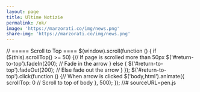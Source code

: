 ```yaml
---
layout: page
title: Ultime Notizie
permalink: /ok/
image: 'https://marzorati.co/img/news.png'
share-img: 'https://marzorati.co/img/news.png'
---
```

<!-- Style per bottone top -->
<style>
#return-to-top {
    position: fixed;
    bottom: 20px;
    right: 20px;
    background: rgb(0, 0, 0);
    background: rgba(0, 0, 0, 0.7);
    width: 50px;
    height: 50px;
    display: block;
    text-decoration: none;
    -webkit-border-radius: 35px;
    -moz-border-radius: 35px;
    border-radius: 35px;
    display: none;
    -webkit-transition: all 0.3s linear;
    -moz-transition: all 0.3s ease;
    -ms-transition: all 0.3s ease;
    -o-transition: all 0.3s ease;
    transition: all 0.3s ease;
}
#return-to-top i {
    color: #fff;
    margin: 0;
    position: relative;
    left: 16px;
    top: 13px;
    font-size: 19px;
    -webkit-transition: all 0.3s ease;
    -moz-transition: all 0.3s ease;
    -ms-transition: all 0.3s ease;
    -o-transition: all 0.3s ease;
    transition: all 0.3s ease;
}
#return-to-top:hover {
    background: rgba(0, 0, 0, 0.9);
}
#return-to-top:hover i {
    color: #fff;
    top: 5px;
}
</style>
<!-- Style per bottone top -->
<!-- Style per RSS -->
<style>
    .itemTitle a{font-weight:bold; font-size:18px; color:#008AFF; text-decoration:none }
    .itemTitle a:hover{ text-decoration:underline }
    .itemDate{font-size:11px;color:#AAAAAA;}
</style>
<!-- Style per RSS -->







<script type="text/javascript" src="http://momentjs.com/downloads/moment-with-langs.min.js"></script>
<script>
    /*FeedEk jQuery RSS/ATOM Feed Plugin v2.0
* //jquery-plugins.net/FeedEk/FeedEk.html  
* https://github.com/enginkizil/FeedEk
* Author : Engin KIZIL //www.enginkizil.com */

(function($){$.fn.FeedEk=function(opt){var def=$.extend({FeedUrl:"//rss.cnn.com/rss/edition.rss",MaxCount:5,ShowDesc:true,ShowPubDate:true,CharacterLimit:0,TitleLinkTarget:"_blank",DateFormat:"",DateFormatLang:"en"},opt);var id=$(this).attr("id"),i,s="",dt;$("#"+id).empty().append('<img src="loader.gif" />');$.ajax({url:"//ajax.googleapis.com/ajax/services/feed/load?v=1.0&num="+def.MaxCount+"&output=json&q="+encodeURIComponent(def.FeedUrl)+"&hl=en&callback=?",dataType:"json",success:function(data){$("#"+id).empty();$.each(data.responseData.feed.entries,function(e,item){s+='<li><div class="itemTitle"><a href="'+item.link+'" target="'+def.TitleLinkTarget+'" >'+item.title+"</a></div>";if(def.ShowPubDate){dt=new Date(item.publishedDate);if($.trim(def.DateFormat).length>0){try{moment.lang(def.DateFormatLang);s+='<div class="itemDate">'+moment(dt).format(def.DateFormat)+"</div>"}catch(e){s+='<div class="itemDate">'+dt.toLocaleDateString()+"</div>"}}else{s+='<div class="itemDate">'+dt.toLocaleDateString()+"</div>"}}if(def.ShowDesc){if(def.DescCharacterLimit>0&&item.content.length>def.DescCharacterLimit){s+='<div class="itemContent">'+item.content.substr(0,def.DescCharacterLimit)+"...</div>"}else{s+='<div class="itemContent">'+item.content+"</div>"}}});$("#"+id).append('<ul class="feedEkList">'+s+"</ul>")}})}})(jQuery);


// Moment js
!function(t,e){"object"==typeof exports&&"undefined"!=typeof module?module.exports=e():"function"==typeof define&&define.amd?define(e):t.moment=e()}(this,function(){"use strict";function t(){return Pi.apply(null,arguments)}function e(t){Pi=t}function n(t){return"[object Array]"===Object.prototype.toString.call(t)}function i(t){return t instanceof Date||"[object Date]"===Object.prototype.toString.call(t)}function r(t,e){var n,i=[];for(n=0;n<t.length;++n)i.push(e(t[n],n));return i}function s(t,e){return Object.prototype.hasOwnProperty.call(t,e)}function o(t,e){for(var n in e)s(e,n)&&(t[n]=e[n]);return s(e,"toString")&&(t.toString=e.toString),s(e,"valueOf")&&(t.valueOf=e.valueOf),t}function a(t,e,n,i){return Oe(t,e,n,i,!0).utc()}function u(){return{empty:!1,unusedTokens:[],unusedInput:[],overflow:-2,charsLeftOver:0,nullInput:!1,invalidMonth:null,invalidFormat:!1,userInvalidated:!1,iso:!1}}function d(t){return null==t._pf&&(t._pf=u()),t._pf}function l(t){if(null==t._isValid){var e=d(t);t._isValid=!(isNaN(t._d.getTime())||!(e.overflow<0)||e.empty||e.invalidMonth||e.invalidWeekday||e.nullInput||e.invalidFormat||e.userInvalidated),t._strict&&(t._isValid=t._isValid&&0===e.charsLeftOver&&0===e.unusedTokens.length&&void 0===e.bigHour)}return t._isValid}function c(t){var e=a(0/0);return null!=t?o(d(e),t):d(e).userInvalidated=!0,e}function f(t,e){var n,i,r;if("undefined"!=typeof e._isAMomentObject&&(t._isAMomentObject=e._isAMomentObject),"undefined"!=typeof e._i&&(t._i=e._i),"undefined"!=typeof e._f&&(t._f=e._f),"undefined"!=typeof e._l&&(t._l=e._l),"undefined"!=typeof e._strict&&(t._strict=e._strict),"undefined"!=typeof e._tzm&&(t._tzm=e._tzm),"undefined"!=typeof e._isUTC&&(t._isUTC=e._isUTC),"undefined"!=typeof e._offset&&(t._offset=e._offset),"undefined"!=typeof e._pf&&(t._pf=d(e)),"undefined"!=typeof e._locale&&(t._locale=e._locale),Hi.length>0)for(n in Hi)i=Hi[n],r=e[i],"undefined"!=typeof r&&(t[i]=r);return t}function h(e){f(this,e),this._d=new Date(null!=e._d?e._d.getTime():0/0),Li===!1&&(Li=!0,t.updateOffset(this),Li=!1)}function m(t){return t instanceof h||null!=t&&null!=t._isAMomentObject}function _(t){return 0>t?Math.ceil(t):Math.floor(t)}function y(t){var e=+t,n=0;return 0!==e&&isFinite(e)&&(n=_(e)),n}function p(t,e,n){var i,r=Math.min(t.length,e.length),s=Math.abs(t.length-e.length),o=0;for(i=0;r>i;i++)(n&&t[i]!==e[i]||!n&&y(t[i])!==y(e[i]))&&o++;return o+s}function g(){}function D(t){return t?t.toLowerCase().replace("_","-"):t}function v(t){for(var e,n,i,r,s=0;s<t.length;){for(r=D(t[s]).split("-"),e=r.length,n=D(t[s+1]),n=n?n.split("-"):null;e>0;){if(i=M(r.slice(0,e).join("-")))return i;if(n&&n.length>=e&&p(r,n,!0)>=e-1)break;e--}s++}return null}function M(t){var e=null;if(!Ii[t]&&"undefined"!=typeof module&&module&&module.exports)try{e=xi._abbr,require("./locale/"+t),Y(e)}catch(n){}return Ii[t]}function Y(t,e){var n;return t&&(n="undefined"==typeof e?S(t):w(t,e),n&&(xi=n)),xi._abbr}function w(t,e){return null!==e?(e.abbr=t,Ii[t]=Ii[t]||new g,Ii[t].set(e),Y(t),Ii[t]):(delete Ii[t],null)}function S(t){var e;if(t&&t._locale&&t._locale._abbr&&(t=t._locale._abbr),!t)return xi;if(!n(t)){if(e=M(t))return e;t=[t]}return v(t)}function k(t,e){var n=t.toLowerCase();Ai[n]=Ai[n+"s"]=Ai[e]=t}function T(t){return"string"==typeof t?Ai[t]||Ai[t.toLowerCase()]:void 0}function b(t){var e,n,i={};for(n in t)s(t,n)&&(e=T(n),e&&(i[e]=t[n]));return i}function O(e,n){return function(i){return null!=i?(W(this,e,i),t.updateOffset(this,n),this):U(this,e)}}function U(t,e){return t._d["get"+(t._isUTC?"UTC":"")+e]()}function W(t,e,n){return t._d["set"+(t._isUTC?"UTC":"")+e](n)}function C(t,e){var n;if("object"==typeof t)for(n in t)this.set(n,t[n]);else if(t=T(t),"function"==typeof this[t])return this[t](e);return this}function G(t,e,n){var i=""+Math.abs(t),r=e-i.length,s=t>=0;return(s?n?"+":"":"-")+Math.pow(10,Math.max(0,r)).toString().substr(1)+i}function F(t,e,n,i){var r=i;"string"==typeof i&&(r=function(){return this[i]()}),t&&(Ei[t]=r),e&&(Ei[e[0]]=function(){return G(r.apply(this,arguments),e[1],e[2])}),n&&(Ei[n]=function(){return this.localeData().ordinal(r.apply(this,arguments),t)})}function P(t){return t.match(/\[[\s\S]/)?t.replace(/^\[|\]$/g,""):t.replace(/\\/g,"")}function x(t){var e,n,i=t.match(zi);for(e=0,n=i.length;n>e;e++)i[e]=Ei[i[e]]?Ei[i[e]]:P(i[e]);return function(r){var s="";for(e=0;n>e;e++)s+=i[e]instanceof Function?i[e].call(r,t):i[e];return s}}function H(t,e){return t.isValid()?(e=L(e,t.localeData()),ji[e]=ji[e]||x(e),ji[e](t)):t.localeData().invalidDate()}function L(t,e){function n(t){return e.longDateFormat(t)||t}var i=5;for(Zi.lastIndex=0;i>=0&&Zi.test(t);)t=t.replace(Zi,n),Zi.lastIndex=0,i-=1;return t}function I(t){return"function"==typeof t&&"[object Function]"===Object.prototype.toString.call(t)}function A(t,e,n){rr[t]=I(e)?e:function(t){return t&&n?n:e}}function z(t,e){return s(rr,t)?rr[t](e._strict,e._locale):new RegExp(Z(t))}function Z(t){return t.replace("\\","").replace(/\\(\[)|\\(\])|\[([^\]\[]*)\]|\\(.)/g,function(t,e,n,i,r){return e||n||i||r}).replace(/[-\/\\^$*+?.()|[\]{}]/g,"\\$&")}function j(t,e){var n,i=e;for("string"==typeof t&&(t=[t]),"number"==typeof e&&(i=function(t,n){n[e]=y(t)}),n=0;n<t.length;n++)sr[t[n]]=i}function E(t,e){j(t,function(t,n,i,r){i._w=i._w||{},e(t,i._w,i,r)})}function N(t,e,n){null!=e&&s(sr,t)&&sr[t](e,n._a,n,t)}function V(t,e){return new Date(Date.UTC(t,e+1,0)).getUTCDate()}function q(t){return this._months[t.month()]}function J(t){return this._monthsShort[t.month()]}function $(t,e,n){var i,r,s;for(this._monthsParse||(this._monthsParse=[],this._longMonthsParse=[],this._shortMonthsParse=[]),i=0;12>i;i++){if(r=a([2e3,i]),n&&!this._longMonthsParse[i]&&(this._longMonthsParse[i]=new RegExp("^"+this.months(r,"").replace(".","")+"$","i"),this._shortMonthsParse[i]=new RegExp("^"+this.monthsShort(r,"").replace(".","")+"$","i")),n||this._monthsParse[i]||(s="^"+this.months(r,"")+"|^"+this.monthsShort(r,""),this._monthsParse[i]=new RegExp(s.replace(".",""),"i")),n&&"MMMM"===e&&this._longMonthsParse[i].test(t))return i;if(n&&"MMM"===e&&this._shortMonthsParse[i].test(t))return i;if(!n&&this._monthsParse[i].test(t))return i}}function R(t,e){var n;return"string"==typeof e&&(e=t.localeData().monthsParse(e),"number"!=typeof e)?t:(n=Math.min(t.date(),V(t.year(),e)),t._d["set"+(t._isUTC?"UTC":"")+"Month"](e,n),t)}function B(e){return null!=e?(R(this,e),t.updateOffset(this,!0),this):U(this,"Month")}function Q(){return V(this.year(),this.month())}function X(t){var e,n=t._a;return n&&-2===d(t).overflow&&(e=n[ar]<0||n[ar]>11?ar:n[ur]<1||n[ur]>V(n[or],n[ar])?ur:n[dr]<0||n[dr]>24||24===n[dr]&&(0!==n[lr]||0!==n[cr]||0!==n[fr])?dr:n[lr]<0||n[lr]>59?lr:n[cr]<0||n[cr]>59?cr:n[fr]<0||n[fr]>999?fr:-1,d(t)._overflowDayOfYear&&(or>e||e>ur)&&(e=ur),d(t).overflow=e),t}function K(e){t.suppressDeprecationWarnings===!1&&"undefined"!=typeof console&&console.warn&&console.warn("Deprecation warning: "+e)}function te(t,e){var n=!0;return o(function(){return n&&(K(t+"\n"+(new Error).stack),n=!1),e.apply(this,arguments)},e)}function ee(t,e){_r[t]||(K(e),_r[t]=!0)}function ne(t){var e,n,i=t._i,r=yr.exec(i);if(r){for(d(t).iso=!0,e=0,n=pr.length;n>e;e++)if(pr[e][1].exec(i)){t._f=pr[e][0];break}for(e=0,n=gr.length;n>e;e++)if(gr[e][1].exec(i)){t._f+=(r[6]||" ")+gr[e][0];break}i.match(er)&&(t._f+="Z"),Me(t)}else t._isValid=!1}function ie(e){var n=Dr.exec(e._i);return null!==n?void(e._d=new Date(+n[1])):(ne(e),void(e._isValid===!1&&(delete e._isValid,t.createFromInputFallback(e))))}function re(t,e,n,i,r,s,o){var a=new Date(t,e,n,i,r,s,o);return 1970>t&&a.setFullYear(t),a}function se(t){var e=new Date(Date.UTC.apply(null,arguments));return 1970>t&&e.setUTCFullYear(t),e}function oe(t){return ae(t)?366:365}function ae(t){return t%4===0&&t%100!==0||t%400===0}function ue(){return ae(this.year())}function de(t,e,n){var i,r=n-e,s=n-t.day();return s>r&&(s-=7),r-7>s&&(s+=7),i=Ue(t).add(s,"d"),{week:Math.ceil(i.dayOfYear()/7),year:i.year()}}function le(t){return de(t,this._week.dow,this._week.doy).week}function ce(){return this._week.dow}function fe(){return this._week.doy}function he(t){var e=this.localeData().week(this);return null==t?e:this.add(7*(t-e),"d")}function me(t){var e=de(this,1,4).week;return null==t?e:this.add(7*(t-e),"d")}function _e(t,e,n,i,r){var s,o=6+r-i,a=se(t,0,1+o),u=a.getUTCDay();return r>u&&(u+=7),n=null!=n?1*n:r,s=1+o+7*(e-1)-u+n,{year:s>0?t:t-1,dayOfYear:s>0?s:oe(t-1)+s}}function ye(t){var e=Math.round((this.clone().startOf("day")-this.clone().startOf("year"))/864e5)+1;return null==t?e:this.add(t-e,"d")}function pe(t,e,n){return null!=t?t:null!=e?e:n}function ge(t){var e=new Date;return t._useUTC?[e.getUTCFullYear(),e.getUTCMonth(),e.getUTCDate()]:[e.getFullYear(),e.getMonth(),e.getDate()]}function De(t){var e,n,i,r,s=[];if(!t._d){for(i=ge(t),t._w&&null==t._a[ur]&&null==t._a[ar]&&ve(t),t._dayOfYear&&(r=pe(t._a[or],i[or]),t._dayOfYear>oe(r)&&(d(t)._overflowDayOfYear=!0),n=se(r,0,t._dayOfYear),t._a[ar]=n.getUTCMonth(),t._a[ur]=n.getUTCDate()),e=0;3>e&&null==t._a[e];++e)t._a[e]=s[e]=i[e];for(;7>e;e++)t._a[e]=s[e]=null==t._a[e]?2===e?1:0:t._a[e];24===t._a[dr]&&0===t._a[lr]&&0===t._a[cr]&&0===t._a[fr]&&(t._nextDay=!0,t._a[dr]=0),t._d=(t._useUTC?se:re).apply(null,s),null!=t._tzm&&t._d.setUTCMinutes(t._d.getUTCMinutes()-t._tzm),t._nextDay&&(t._a[dr]=24)}}function ve(t){var e,n,i,r,s,o,a;e=t._w,null!=e.GG||null!=e.W||null!=e.E?(s=1,o=4,n=pe(e.GG,t._a[or],de(Ue(),1,4).year),i=pe(e.W,1),r=pe(e.E,1)):(s=t._locale._week.dow,o=t._locale._week.doy,n=pe(e.gg,t._a[or],de(Ue(),s,o).year),i=pe(e.w,1),null!=e.d?(r=e.d,s>r&&++i):r=null!=e.e?e.e+s:s),a=_e(n,i,r,o,s),t._a[or]=a.year,t._dayOfYear=a.dayOfYear}function Me(e){if(e._f===t.ISO_8601)return void ne(e);e._a=[],d(e).empty=!0;var n,i,r,s,o,a=""+e._i,u=a.length,l=0;for(r=L(e._f,e._locale).match(zi)||[],n=0;n<r.length;n++)s=r[n],i=(a.match(z(s,e))||[])[0],i&&(o=a.substr(0,a.indexOf(i)),o.length>0&&d(e).unusedInput.push(o),a=a.slice(a.indexOf(i)+i.length),l+=i.length),Ei[s]?(i?d(e).empty=!1:d(e).unusedTokens.push(s),N(s,i,e)):e._strict&&!i&&d(e).unusedTokens.push(s);d(e).charsLeftOver=u-l,a.length>0&&d(e).unusedInput.push(a),d(e).bigHour===!0&&e._a[dr]<=12&&e._a[dr]>0&&(d(e).bigHour=void 0),e._a[dr]=Ye(e._locale,e._a[dr],e._meridiem),De(e),X(e)}function Ye(t,e,n){var i;return null==n?e:null!=t.meridiemHour?t.meridiemHour(e,n):null!=t.isPM?(i=t.isPM(n),i&&12>e&&(e+=12),i||12!==e||(e=0),e):e}function we(t){var e,n,i,r,s;if(0===t._f.length)return d(t).invalidFormat=!0,void(t._d=new Date(0/0));for(r=0;r<t._f.length;r++)s=0,e=f({},t),null!=t._useUTC&&(e._useUTC=t._useUTC),e._f=t._f[r],Me(e),l(e)&&(s+=d(e).charsLeftOver,s+=10*d(e).unusedTokens.length,d(e).score=s,(null==i||i>s)&&(i=s,n=e));o(t,n||e)}function Se(t){if(!t._d){var e=b(t._i);t._a=[e.year,e.month,e.day||e.date,e.hour,e.minute,e.second,e.millisecond],De(t)}}function ke(t){var e=new h(X(Te(t)));return e._nextDay&&(e.add(1,"d"),e._nextDay=void 0),e}function Te(t){var e=t._i,r=t._f;return t._locale=t._locale||S(t._l),null===e||void 0===r&&""===e?c({nullInput:!0}):("string"==typeof e&&(t._i=e=t._locale.preparse(e)),m(e)?new h(X(e)):(n(r)?we(t):r?Me(t):i(e)?t._d=e:be(t),t))}function be(e){var s=e._i;void 0===s?e._d=new Date:i(s)?e._d=new Date(+s):"string"==typeof s?ie(e):n(s)?(e._a=r(s.slice(0),function(t){return parseInt(t,10)}),De(e)):"object"==typeof s?Se(e):"number"==typeof s?e._d=new Date(s):t.createFromInputFallback(e)}function Oe(t,e,n,i,r){var s={};return"boolean"==typeof n&&(i=n,n=void 0),s._isAMomentObject=!0,s._useUTC=s._isUTC=r,s._l=n,s._i=t,s._f=e,s._strict=i,ke(s)}function Ue(t,e,n,i){return Oe(t,e,n,i,!1)}function We(t,e){var i,r;if(1===e.length&&n(e[0])&&(e=e[0]),!e.length)return Ue();for(i=e[0],r=1;r<e.length;++r)(!e[r].isValid()||e[r][t](i))&&(i=e[r]);return i}function Ce(){var t=[].slice.call(arguments,0);return We("isBefore",t)}function Ge(){var t=[].slice.call(arguments,0);return We("isAfter",t)}function Fe(t){var e=b(t),n=e.year||0,i=e.quarter||0,r=e.month||0,s=e.week||0,o=e.day||0,a=e.hour||0,u=e.minute||0,d=e.second||0,l=e.millisecond||0;this._milliseconds=+l+1e3*d+6e4*u+36e5*a,this._days=+o+7*s,this._months=+r+3*i+12*n,this._data={},this._locale=S(),this._bubble()}function Pe(t){return t instanceof Fe}function xe(t,e){F(t,0,0,function(){var t=this.utcOffset(),n="+";return 0>t&&(t=-t,n="-"),n+G(~~(t/60),2)+e+G(~~t%60,2)})}function He(t){var e=(t||"").match(er)||[],n=e[e.length-1]||[],i=(n+"").match(Sr)||["-",0,0],r=+(60*i[1])+y(i[2]);return"+"===i[0]?r:-r}function Le(e,n){var r,s;return n._isUTC?(r=n.clone(),s=(m(e)||i(e)?+e:+Ue(e))-+r,r._d.setTime(+r._d+s),t.updateOffset(r,!1),r):Ue(e).local()}function Ie(t){return 15*-Math.round(t._d.getTimezoneOffset()/15)}function Ae(e,n){var i,r=this._offset||0;return null!=e?("string"==typeof e&&(e=He(e)),Math.abs(e)<16&&(e=60*e),!this._isUTC&&n&&(i=Ie(this)),this._offset=e,this._isUTC=!0,null!=i&&this.add(i,"m"),r!==e&&(!n||this._changeInProgress?en(this,Be(e-r,"m"),1,!1):this._changeInProgress||(this._changeInProgress=!0,t.updateOffset(this,!0),this._changeInProgress=null)),this):this._isUTC?r:Ie(this)}function ze(t,e){return null!=t?("string"!=typeof t&&(t=-t),this.utcOffset(t,e),this):-this.utcOffset()}function Ze(t){return this.utcOffset(0,t)}function je(t){return this._isUTC&&(this.utcOffset(0,t),this._isUTC=!1,t&&this.subtract(Ie(this),"m")),this}function Ee(){return this._tzm?this.utcOffset(this._tzm):"string"==typeof this._i&&this.utcOffset(He(this._i)),this}function Ne(t){return t=t?Ue(t).utcOffset():0,(this.utcOffset()-t)%60===0}function Ve(){return this.utcOffset()>this.clone().month(0).utcOffset()||this.utcOffset()>this.clone().month(5).utcOffset()}function qe(){if("undefined"!=typeof this._isDSTShifted)return this._isDSTShifted;var t={};if(f(t,this),t=Te(t),t._a){var e=t._isUTC?a(t._a):Ue(t._a);this._isDSTShifted=this.isValid()&&p(t._a,e.toArray())>0}else this._isDSTShifted=!1;return this._isDSTShifted}function Je(){return!this._isUTC}function $e(){return this._isUTC}function Re(){return this._isUTC&&0===this._offset}function Be(t,e){var n,i,r,o=t,a=null;return Pe(t)?o={ms:t._milliseconds,d:t._days,M:t._months}:"number"==typeof t?(o={},e?o[e]=t:o.milliseconds=t):(a=kr.exec(t))?(n="-"===a[1]?-1:1,o={y:0,d:y(a[ur])*n,h:y(a[dr])*n,m:y(a[lr])*n,s:y(a[cr])*n,ms:y(a[fr])*n}):(a=Tr.exec(t))?(n="-"===a[1]?-1:1,o={y:Qe(a[2],n),M:Qe(a[3],n),d:Qe(a[4],n),h:Qe(a[5],n),m:Qe(a[6],n),s:Qe(a[7],n),w:Qe(a[8],n)}):null==o?o={}:"object"==typeof o&&("from"in o||"to"in o)&&(r=Ke(Ue(o.from),Ue(o.to)),o={},o.ms=r.milliseconds,o.M=r.months),i=new Fe(o),Pe(t)&&s(t,"_locale")&&(i._locale=t._locale),i}function Qe(t,e){var n=t&&parseFloat(t.replace(",","."));return(isNaN(n)?0:n)*e}function Xe(t,e){var n={milliseconds:0,months:0};return n.months=e.month()-t.month()+12*(e.year()-t.year()),t.clone().add(n.months,"M").isAfter(e)&&--n.months,n.milliseconds=+e-+t.clone().add(n.months,"M"),n}function Ke(t,e){var n;return e=Le(e,t),t.isBefore(e)?n=Xe(t,e):(n=Xe(e,t),n.milliseconds=-n.milliseconds,n.months=-n.months),n}function tn(t,e){return function(n,i){var r,s;return null===i||isNaN(+i)||(ee(e,"moment()."+e+"(period, number) is deprecated. Please use moment()."+e+"(number, period)."),s=n,n=i,i=s),n="string"==typeof n?+n:n,r=Be(n,i),en(this,r,t),this}}function en(e,n,i,r){var s=n._milliseconds,o=n._days,a=n._months;r=null==r?!0:r,s&&e._d.setTime(+e._d+s*i),o&&W(e,"Date",U(e,"Date")+o*i),a&&R(e,U(e,"Month")+a*i),r&&t.updateOffset(e,o||a)}function nn(t,e){var n=t||Ue(),i=Le(n,this).startOf("day"),r=this.diff(i,"days",!0),s=-6>r?"sameElse":-1>r?"lastWeek":0>r?"lastDay":1>r?"sameDay":2>r?"nextDay":7>r?"nextWeek":"sameElse";return this.format(e&&e[s]||this.localeData().calendar(s,this,Ue(n)))}function rn(){return new h(this)}function sn(t,e){var n;return e=T("undefined"!=typeof e?e:"millisecond"),"millisecond"===e?(t=m(t)?t:Ue(t),+this>+t):(n=m(t)?+t:+Ue(t),n<+this.clone().startOf(e))}function on(t,e){var n;return e=T("undefined"!=typeof e?e:"millisecond"),"millisecond"===e?(t=m(t)?t:Ue(t),+t>+this):(n=m(t)?+t:+Ue(t),+this.clone().endOf(e)<n)}function an(t,e,n){return this.isAfter(t,n)&&this.isBefore(e,n)}function un(t,e){var n;return e=T(e||"millisecond"),"millisecond"===e?(t=m(t)?t:Ue(t),+this===+t):(n=+Ue(t),+this.clone().startOf(e)<=n&&n<=+this.clone().endOf(e))}function dn(t,e,n){var i,r,s=Le(t,this),o=6e4*(s.utcOffset()-this.utcOffset());return e=T(e),"year"===e||"month"===e||"quarter"===e?(r=ln(this,s),"quarter"===e?r/=3:"year"===e&&(r/=12)):(i=this-s,r="second"===e?i/1e3:"minute"===e?i/6e4:"hour"===e?i/36e5:"day"===e?(i-o)/864e5:"week"===e?(i-o)/6048e5:i),n?r:_(r)}function ln(t,e){var n,i,r=12*(e.year()-t.year())+(e.month()-t.month()),s=t.clone().add(r,"months");return 0>e-s?(n=t.clone().add(r-1,"months"),i=(e-s)/(s-n)):(n=t.clone().add(r+1,"months"),i=(e-s)/(n-s)),-(r+i)}function cn(){return this.clone().locale("en").format("ddd MMM DD YYYY HH:mm:ss [GMT]ZZ")}function fn(){var t=this.clone().utc();return 0<t.year()&&t.year()<=9999?"function"==typeof Date.prototype.toISOString?this.toDate().toISOString():H(t,"YYYY-MM-DD[T]HH:mm:ss.SSS[Z]"):H(t,"YYYYYY-MM-DD[T]HH:mm:ss.SSS[Z]")}function hn(e){var n=H(this,e||t.defaultFormat);return this.localeData().postformat(n)}function mn(t,e){return this.isValid()?Be({to:this,from:t}).locale(this.locale()).humanize(!e):this.localeData().invalidDate()}function _n(t){return this.from(Ue(),t)}function yn(t,e){return this.isValid()?Be({from:this,to:t}).locale(this.locale()).humanize(!e):this.localeData().invalidDate()}function pn(t){return this.to(Ue(),t)}function gn(t){var e;return void 0===t?this._locale._abbr:(e=S(t),null!=e&&(this._locale=e),this)}function Dn(){return this._locale}function vn(t){switch(t=T(t)){case"year":this.month(0);case"quarter":case"month":this.date(1);case"week":case"isoWeek":case"day":this.hours(0);case"hour":this.minutes(0);case"minute":this.seconds(0);case"second":this.milliseconds(0)}return"week"===t&&this.weekday(0),"isoWeek"===t&&this.isoWeekday(1),"quarter"===t&&this.month(3*Math.floor(this.month()/3)),this}function Mn(t){return t=T(t),void 0===t||"millisecond"===t?this:this.startOf(t).add(1,"isoWeek"===t?"week":t).subtract(1,"ms")}function Yn(){return+this._d-6e4*(this._offset||0)}function wn(){return Math.floor(+this/1e3)}function Sn(){return this._offset?new Date(+this):this._d}function kn(){var t=this;return[t.year(),t.month(),t.date(),t.hour(),t.minute(),t.second(),t.millisecond()]}function Tn(){var t=this;return{years:t.year(),months:t.month(),date:t.date(),hours:t.hours(),minutes:t.minutes(),seconds:t.seconds(),milliseconds:t.milliseconds()}}function bn(){return l(this)}function On(){return o({},d(this))}function Un(){return d(this).overflow}function Wn(t,e){F(0,[t,t.length],0,e)}function Cn(t,e,n){return de(Ue([t,11,31+e-n]),e,n).week}function Gn(t){var e=de(this,this.localeData()._week.dow,this.localeData()._week.doy).year;return null==t?e:this.add(t-e,"y")}function Fn(t){var e=de(this,1,4).year;return null==t?e:this.add(t-e,"y")}function Pn(){return Cn(this.year(),1,4)}function xn(){var t=this.localeData()._week;return Cn(this.year(),t.dow,t.doy)}function Hn(t){return null==t?Math.ceil((this.month()+1)/3):this.month(3*(t-1)+this.month()%3)}function Ln(t,e){return"string"!=typeof t?t:isNaN(t)?(t=e.weekdaysParse(t),"number"==typeof t?t:null):parseInt(t,10)}function In(t){return this._weekdays[t.day()]}function An(t){return this._weekdaysShort[t.day()]}function zn(t){return this._weekdaysMin[t.day()]}function Zn(t){var e,n,i;for(this._weekdaysParse=this._weekdaysParse||[],e=0;7>e;e++)if(this._weekdaysParse[e]||(n=Ue([2e3,1]).day(e),i="^"+this.weekdays(n,"")+"|^"+this.weekdaysShort(n,"")+"|^"+this.weekdaysMin(n,""),this._weekdaysParse[e]=new RegExp(i.replace(".",""),"i")),this._weekdaysParse[e].test(t))return e}function jn(t){var e=this._isUTC?this._d.getUTCDay():this._d.getDay();return null!=t?(t=Ln(t,this.localeData()),this.add(t-e,"d")):e}function En(t){var e=(this.day()+7-this.localeData()._week.dow)%7;return null==t?e:this.add(t-e,"d")}function Nn(t){return null==t?this.day()||7:this.day(this.day()%7?t:t-7)}function Vn(t,e){F(t,0,0,function(){return this.localeData().meridiem(this.hours(),this.minutes(),e)})}function qn(t,e){return e._meridiemParse}function Jn(t){return"p"===(t+"").toLowerCase().charAt(0)}function $n(t,e,n){return t>11?n?"pm":"PM":n?"am":"AM"}function Rn(t,e){e[fr]=y(1e3*("0."+t))}function Bn(){return this._isUTC?"UTC":""}function Qn(){return this._isUTC?"Coordinated Universal Time":""}function Xn(t){return Ue(1e3*t)}function Kn(){return Ue.apply(null,arguments).parseZone()}function ti(t,e,n){var i=this._calendar[t];return"function"==typeof i?i.call(e,n):i}function ei(t){var e=this._longDateFormat[t],n=this._longDateFormat[t.toUpperCase()];return e||!n?e:(this._longDateFormat[t]=n.replace(/MMMM|MM|DD|dddd/g,function(t){return t.slice(1)}),this._longDateFormat[t])}function ni(){return this._invalidDate}function ii(t){return this._ordinal.replace("%d",t)}function ri(t){return t}function si(t,e,n,i){var r=this._relativeTime[n];return"function"==typeof r?r(t,e,n,i):r.replace(/%d/i,t)}function oi(t,e){var n=this._relativeTime[t>0?"future":"past"];return"function"==typeof n?n(e):n.replace(/%s/i,e)}function ai(t){var e,n;for(n in t)e=t[n],"function"==typeof e?this[n]=e:this["_"+n]=e;this._ordinalParseLenient=new RegExp(this._ordinalParse.source+"|"+/\d{1,2}/.source)}function ui(t,e,n,i){var r=S(),s=a().set(i,e);return r[n](s,t)}function di(t,e,n,i,r){if("number"==typeof t&&(e=t,t=void 0),t=t||"",null!=e)return ui(t,e,n,r);var s,o=[];for(s=0;i>s;s++)o[s]=ui(t,s,n,r);return o}function li(t,e){return di(t,e,"months",12,"month")}function ci(t,e){return di(t,e,"monthsShort",12,"month")}function fi(t,e){return di(t,e,"weekdays",7,"day")}function hi(t,e){return di(t,e,"weekdaysShort",7,"day")}function mi(t,e){return di(t,e,"weekdaysMin",7,"day")}function _i(){var t=this._data;return this._milliseconds=Rr(this._milliseconds),this._days=Rr(this._days),this._months=Rr(this._months),t.milliseconds=Rr(t.milliseconds),t.seconds=Rr(t.seconds),t.minutes=Rr(t.minutes),t.hours=Rr(t.hours),t.months=Rr(t.months),t.years=Rr(t.years),this}function yi(t,e,n,i){var r=Be(e,n);return t._milliseconds+=i*r._milliseconds,t._days+=i*r._days,t._months+=i*r._months,t._bubble()}function pi(t,e){return yi(this,t,e,1)}function gi(t,e){return yi(this,t,e,-1)}function Di(t){return 0>t?Math.floor(t):Math.ceil(t)}function vi(){var t,e,n,i,r,s=this._milliseconds,o=this._days,a=this._months,u=this._data;return s>=0&&o>=0&&a>=0||0>=s&&0>=o&&0>=a||(s+=864e5*Di(Yi(a)+o),o=0,a=0),u.milliseconds=s%1e3,t=_(s/1e3),u.seconds=t%60,e=_(t/60),u.minutes=e%60,n=_(e/60),u.hours=n%24,o+=_(n/24),r=_(Mi(o)),a+=r,o-=Di(Yi(r)),i=_(a/12),a%=12,u.days=o,u.months=a,u.years=i,this}function Mi(t){return 4800*t/146097}function Yi(t){return 146097*t/4800}function wi(t){var e,n,i=this._milliseconds;if(t=T(t),"month"===t||"year"===t)return e=this._days+i/864e5,n=this._months+Mi(e),"month"===t?n:n/12;switch(e=this._days+Math.round(Yi(this._months)),t){case"week":return e/7+i/6048e5;case"day":return e+i/864e5;case"hour":return 24*e+i/36e5;case"minute":return 1440*e+i/6e4;case"second":return 86400*e+i/1e3;case"millisecond":return Math.floor(864e5*e)+i;default:throw new Error("Unknown unit "+t)}}function Si(){return this._milliseconds+864e5*this._days+this._months%12*2592e6+31536e6*y(this._months/12)}function ki(t){return function(){return this.as(t)}}function Ti(t){return t=T(t),this[t+"s"]()}function bi(t){return function(){return this._data[t]}}function Oi(){return _(this.days()/7)}function Ui(t,e,n,i,r){return r.relativeTime(e||1,!!n,t,i)}function Wi(t,e,n){var i=Be(t).abs(),r=cs(i.as("s")),s=cs(i.as("m")),o=cs(i.as("h")),a=cs(i.as("d")),u=cs(i.as("M")),d=cs(i.as("y")),l=r<fs.s&&["s",r]||1===s&&["m"]||s<fs.m&&["mm",s]||1===o&&["h"]||o<fs.h&&["hh",o]||1===a&&["d"]||a<fs.d&&["dd",a]||1===u&&["M"]||u<fs.M&&["MM",u]||1===d&&["y"]||["yy",d];return l[2]=e,l[3]=+t>0,l[4]=n,Ui.apply(null,l)}function Ci(t,e){return void 0===fs[t]?!1:void 0===e?fs[t]:(fs[t]=e,!0)}function Gi(t){var e=this.localeData(),n=Wi(this,!t,e);return t&&(n=e.pastFuture(+this,n)),e.postformat(n)}function Fi(){var t,e,n,i=hs(this._milliseconds)/1e3,r=hs(this._days),s=hs(this._months);t=_(i/60),e=_(t/60),i%=60,t%=60,n=_(s/12),s%=12;var o=n,a=s,u=r,d=e,l=t,c=i,f=this.asSeconds();return f?(0>f?"-":"")+"P"+(o?o+"Y":"")+(a?a+"M":"")+(u?u+"D":"")+(d||l||c?"T":"")+(d?d+"H":"")+(l?l+"M":"")+(c?c+"S":""):"P0D"}var Pi,xi,Hi=t.momentProperties=[],Li=!1,Ii={},Ai={},zi=/(\[[^\[]*\])|(\\)?(Mo|MM?M?M?|Do|DDDo|DD?D?D?|ddd?d?|do?|w[o|w]?|W[o|W]?|Q|YYYYYY|YYYYY|YYYY|YY|gg(ggg?)?|GG(GGG?)?|e|E|a|A|hh?|HH?|mm?|ss?|S{1,9}|x|X|zz?|ZZ?|.)/g,Zi=/(\[[^\[]*\])|(\\)?(LTS|LT|LL?L?L?|l{1,4})/g,ji={},Ei={},Ni=/\d/,Vi=/\d\d/,qi=/\d{3}/,Ji=/\d{4}/,$i=/[+-]?\d{6}/,Ri=/\d\d?/,Bi=/\d{1,3}/,Qi=/\d{1,4}/,Xi=/[+-]?\d{1,6}/,Ki=/\d+/,tr=/[+-]?\d+/,er=/Z|[+-]\d\d:?\d\d/gi,nr=/[+-]?\d+(\.\d{1,3})?/,ir=/[0-9]*['a-z\u00A0-\u05FF\u0700-\uD7FF\uF900-\uFDCF\uFDF0-\uFFEF]+|[\u0600-\u06FF\/]+(\s*?[\u0600-\u06FF]+){1,2}/i,rr={},sr={},or=0,ar=1,ur=2,dr=3,lr=4,cr=5,fr=6;F("M",["MM",2],"Mo",function(){return this.month()+1}),F("MMM",0,0,function(t){return this.localeData().monthsShort(this,t)}),F("MMMM",0,0,function(t){return this.localeData().months(this,t)}),k("month","M"),A("M",Ri),A("MM",Ri,Vi),A("MMM",ir),A("MMMM",ir),j(["M","MM"],function(t,e){e[ar]=y(t)-1}),j(["MMM","MMMM"],function(t,e,n,i){var r=n._locale.monthsParse(t,i,n._strict);null!=r?e[ar]=r:d(n).invalidMonth=t});var hr="January_February_March_April_May_June_July_August_September_October_November_December".split("_"),mr="Jan_Feb_Mar_Apr_May_Jun_Jul_Aug_Sep_Oct_Nov_Dec".split("_"),_r={};t.suppressDeprecationWarnings=!1;var yr=/^\s*(?:[+-]\d{6}|\d{4})-(?:(\d\d-\d\d)|(W\d\d$)|(W\d\d-\d)|(\d\d\d))((T| )(\d\d(:\d\d(:\d\d(\.\d+)?)?)?)?([\+\-]\d\d(?::?\d\d)?|\s*Z)?)?$/,pr=[["YYYYYY-MM-DD",/[+-]\d{6}-\d{2}-\d{2}/],["YYYY-MM-DD",/\d{4}-\d{2}-\d{2}/],["GGGG-[W]WW-E",/\d{4}-W\d{2}-\d/],["GGGG-[W]WW",/\d{4}-W\d{2}/],["YYYY-DDD",/\d{4}-\d{3}/]],gr=[["HH:mm:ss.SSSS",/(T| )\d\d:\d\d:\d\d\.\d+/],["HH:mm:ss",/(T| )\d\d:\d\d:\d\d/],["HH:mm",/(T| )\d\d:\d\d/],["HH",/(T| )\d\d/]],Dr=/^\/?Date\((\-?\d+)/i;t.createFromInputFallback=te("moment construction falls back to js Date. This is discouraged and will be removed in upcoming major release. Please refer to https://github.com/moment/moment/issues/1407 for more info.",function(t){t._d=new Date(t._i+(t._useUTC?" UTC":""))}),F(0,["YY",2],0,function(){return this.year()%100}),F(0,["YYYY",4],0,"year"),F(0,["YYYYY",5],0,"year"),F(0,["YYYYYY",6,!0],0,"year"),k("year","y"),A("Y",tr),A("YY",Ri,Vi),A("YYYY",Qi,Ji),A("YYYYY",Xi,$i),A("YYYYYY",Xi,$i),j(["YYYYY","YYYYYY"],or),j("YYYY",function(e,n){n[or]=2===e.length?t.parseTwoDigitYear(e):y(e)}),j("YY",function(e,n){n[or]=t.parseTwoDigitYear(e)}),t.parseTwoDigitYear=function(t){return y(t)+(y(t)>68?1900:2e3)};var vr=O("FullYear",!1);F("w",["ww",2],"wo","week"),F("W",["WW",2],"Wo","isoWeek"),k("week","w"),k("isoWeek","W"),A("w",Ri),A("ww",Ri,Vi),A("W",Ri),A("WW",Ri,Vi),E(["w","ww","W","WW"],function(t,e,n,i){e[i.substr(0,1)]=y(t)});var Mr={dow:0,doy:6};F("DDD",["DDDD",3],"DDDo","dayOfYear"),k("dayOfYear","DDD"),A("DDD",Bi),A("DDDD",qi),j(["DDD","DDDD"],function(t,e,n){n._dayOfYear=y(t)}),t.ISO_8601=function(){};var Yr=te("moment().min is deprecated, use moment.min instead. https://github.com/moment/moment/issues/1548",function(){var t=Ue.apply(null,arguments);return this>t?this:t}),wr=te("moment().max is deprecated, use moment.max instead. https://github.com/moment/moment/issues/1548",function(){var t=Ue.apply(null,arguments);return t>this?this:t});xe("Z",":"),xe("ZZ",""),A("Z",er),A("ZZ",er),j(["Z","ZZ"],function(t,e,n){n._useUTC=!0,n._tzm=He(t)});var Sr=/([\+\-]|\d\d)/gi;t.updateOffset=function(){};var kr=/(\-)?(?:(\d*)\.)?(\d+)\:(\d+)(?:\:(\d+)\.?(\d{3})?)?/,Tr=/^(-)?P(?:(?:([0-9,.]*)Y)?(?:([0-9,.]*)M)?(?:([0-9,.]*)D)?(?:T(?:([0-9,.]*)H)?(?:([0-9,.]*)M)?(?:([0-9,.]*)S)?)?|([0-9,.]*)W)$/;Be.fn=Fe.prototype;var br=tn(1,"add"),Or=tn(-1,"subtract");t.defaultFormat="YYYY-MM-DDTHH:mm:ssZ";var Ur=te("moment().lang() is deprecated. Instead, use moment().localeData() to get the language configuration. Use moment().locale() to change languages.",function(t){return void 0===t?this.localeData():this.locale(t)});F(0,["gg",2],0,function(){return this.weekYear()%100}),F(0,["GG",2],0,function(){return this.isoWeekYear()%100}),Wn("gggg","weekYear"),Wn("ggggg","weekYear"),Wn("GGGG","isoWeekYear"),Wn("GGGGG","isoWeekYear"),k("weekYear","gg"),k("isoWeekYear","GG"),A("G",tr),A("g",tr),A("GG",Ri,Vi),A("gg",Ri,Vi),A("GGGG",Qi,Ji),A("gggg",Qi,Ji),A("GGGGG",Xi,$i),A("ggggg",Xi,$i),E(["gggg","ggggg","GGGG","GGGGG"],function(t,e,n,i){e[i.substr(0,2)]=y(t)}),E(["gg","GG"],function(e,n,i,r){n[r]=t.parseTwoDigitYear(e)}),F("Q",0,0,"quarter"),k("quarter","Q"),A("Q",Ni),j("Q",function(t,e){e[ar]=3*(y(t)-1)}),F("D",["DD",2],"Do","date"),k("date","D"),A("D",Ri),A("DD",Ri,Vi),A("Do",function(t,e){return t?e._ordinalParse:e._ordinalParseLenient}),j(["D","DD"],ur),j("Do",function(t,e){e[ur]=y(t.match(Ri)[0],10)});var Wr=O("Date",!0);F("d",0,"do","day"),F("dd",0,0,function(t){return this.localeData().weekdaysMin(this,t)}),F("ddd",0,0,function(t){return this.localeData().weekdaysShort(this,t)}),F("dddd",0,0,function(t){return this.localeData().weekdays(this,t)}),F("e",0,0,"weekday"),F("E",0,0,"isoWeekday"),k("day","d"),k("weekday","e"),k("isoWeekday","E"),A("d",Ri),A("e",Ri),A("E",Ri),A("dd",ir),A("ddd",ir),A("dddd",ir),E(["dd","ddd","dddd"],function(t,e,n){var i=n._locale.weekdaysParse(t);null!=i?e.d=i:d(n).invalidWeekday=t}),E(["d","e","E"],function(t,e,n,i){e[i]=y(t)});var Cr="Sunday_Monday_Tuesday_Wednesday_Thursday_Friday_Saturday".split("_"),Gr="Sun_Mon_Tue_Wed_Thu_Fri_Sat".split("_"),Fr="Su_Mo_Tu_We_Th_Fr_Sa".split("_");F("H",["HH",2],0,"hour"),F("h",["hh",2],0,function(){return this.hours()%12||12}),Vn("a",!0),Vn("A",!1),k("hour","h"),A("a",qn),A("A",qn),A("H",Ri),A("h",Ri),A("HH",Ri,Vi),A("hh",Ri,Vi),j(["H","HH"],dr),j(["a","A"],function(t,e,n){n._isPm=n._locale.isPM(t),n._meridiem=t}),j(["h","hh"],function(t,e,n){e[dr]=y(t),d(n).bigHour=!0});var Pr=/[ap]\.?m?\.?/i,xr=O("Hours",!0);F("m",["mm",2],0,"minute"),k("minute","m"),A("m",Ri),A("mm",Ri,Vi),j(["m","mm"],lr);var Hr=O("Minutes",!1);F("s",["ss",2],0,"second"),k("second","s"),A("s",Ri),A("ss",Ri,Vi),j(["s","ss"],cr);var Lr=O("Seconds",!1);F("S",0,0,function(){return~~(this.millisecond()/100)}),F(0,["SS",2],0,function(){return~~(this.millisecond()/10)}),F(0,["SSS",3],0,"millisecond"),F(0,["SSSS",4],0,function(){return 10*this.millisecond()}),F(0,["SSSSS",5],0,function(){return 100*this.millisecond()}),F(0,["SSSSSS",6],0,function(){return 1e3*this.millisecond()}),F(0,["SSSSSSS",7],0,function(){return 1e4*this.millisecond()}),F(0,["SSSSSSSS",8],0,function(){return 1e5*this.millisecond()}),F(0,["SSSSSSSSS",9],0,function(){return 1e6*this.millisecond()}),k("millisecond","ms"),A("S",Bi,Ni),A("SS",Bi,Vi),A("SSS",Bi,qi);var Ir;for(Ir="SSSS";Ir.length<=9;Ir+="S")A(Ir,Ki);for(Ir="S";Ir.length<=9;Ir+="S")j(Ir,Rn);var Ar=O("Milliseconds",!1);F("z",0,0,"zoneAbbr"),F("zz",0,0,"zoneName");var zr=h.prototype;zr.add=br,zr.calendar=nn,zr.clone=rn,zr.diff=dn,zr.endOf=Mn,zr.format=hn,zr.from=mn,zr.fromNow=_n,zr.to=yn,zr.toNow=pn,zr.get=C,zr.invalidAt=Un,zr.isAfter=sn,zr.isBefore=on,zr.isBetween=an,zr.isSame=un,zr.isValid=bn,zr.lang=Ur,zr.locale=gn,zr.localeData=Dn,zr.max=wr,zr.min=Yr,zr.parsingFlags=On,zr.set=C,zr.startOf=vn,zr.subtract=Or,zr.toArray=kn,zr.toObject=Tn,zr.toDate=Sn,zr.toISOString=fn,zr.toJSON=fn,zr.toString=cn,zr.unix=wn,zr.valueOf=Yn,zr.year=vr,zr.isLeapYear=ue,zr.weekYear=Gn,zr.isoWeekYear=Fn,zr.quarter=zr.quarters=Hn,zr.month=B,zr.daysInMonth=Q,zr.week=zr.weeks=he,zr.isoWeek=zr.isoWeeks=me,zr.weeksInYear=xn,zr.isoWeeksInYear=Pn,zr.date=Wr,zr.day=zr.days=jn,zr.weekday=En,zr.isoWeekday=Nn,zr.dayOfYear=ye,zr.hour=zr.hours=xr,zr.minute=zr.minutes=Hr,zr.second=zr.seconds=Lr,zr.millisecond=zr.milliseconds=Ar,zr.utcOffset=Ae,zr.utc=Ze,zr.local=je,zr.parseZone=Ee,zr.hasAlignedHourOffset=Ne,zr.isDST=Ve,zr.isDSTShifted=qe,zr.isLocal=Je,zr.isUtcOffset=$e,zr.isUtc=Re,zr.isUTC=Re,zr.zoneAbbr=Bn,zr.zoneName=Qn,zr.dates=te("dates accessor is deprecated. Use date instead.",Wr),zr.months=te("months accessor is deprecated. Use month instead",B),zr.years=te("years accessor is deprecated. Use year instead",vr),zr.zone=te("moment().zone is deprecated, use moment().utcOffset instead. https://github.com/moment/moment/issues/1779",ze);
var Zr=zr,jr={sameDay:"[Today at] LT",nextDay:"[Tomorrow at] LT",nextWeek:"dddd [at] LT",lastDay:"[Yesterday at] LT",lastWeek:"[Last] dddd [at] LT",sameElse:"L"},Er={LTS:"h:mm:ss A",LT:"h:mm A",L:"MM/DD/YYYY",LL:"MMMM D, YYYY",LLL:"MMMM D, YYYY h:mm A",LLLL:"dddd, MMMM D, YYYY h:mm A"},Nr="Invalid date",Vr="%d",qr=/\d{1,2}/,Jr={future:"in %s",past:"%s ago",s:"a few seconds",m:"a minute",mm:"%d minutes",h:"an hour",hh:"%d hours",d:"a day",dd:"%d days",M:"a month",MM:"%d months",y:"a year",yy:"%d years"},$r=g.prototype;$r._calendar=jr,$r.calendar=ti,$r._longDateFormat=Er,$r.longDateFormat=ei,$r._invalidDate=Nr,$r.invalidDate=ni,$r._ordinal=Vr,$r.ordinal=ii,$r._ordinalParse=qr,$r.preparse=ri,$r.postformat=ri,$r._relativeTime=Jr,$r.relativeTime=si,$r.pastFuture=oi,$r.set=ai,$r.months=q,$r._months=hr,$r.monthsShort=J,$r._monthsShort=mr,$r.monthsParse=$,$r.week=le,$r._week=Mr,$r.firstDayOfYear=fe,$r.firstDayOfWeek=ce,$r.weekdays=In,$r._weekdays=Cr,$r.weekdaysMin=zn,$r._weekdaysMin=Fr,$r.weekdaysShort=An,$r._weekdaysShort=Gr,$r.weekdaysParse=Zn,$r.isPM=Jn,$r._meridiemParse=Pr,$r.meridiem=$n,Y("en",{ordinalParse:/\d{1,2}(th|st|nd|rd)/,ordinal:function(t){var e=t%10,n=1===y(t%100/10)?"th":1===e?"st":2===e?"nd":3===e?"rd":"th";return t+n}}),t.lang=te("moment.lang is deprecated. Use moment.locale instead.",Y),t.langData=te("moment.langData is deprecated. Use moment.localeData instead.",S);var Rr=Math.abs,Br=ki("ms"),Qr=ki("s"),Xr=ki("m"),Kr=ki("h"),ts=ki("d"),es=ki("w"),ns=ki("M"),is=ki("y"),rs=bi("milliseconds"),ss=bi("seconds"),os=bi("minutes"),as=bi("hours"),us=bi("days"),ds=bi("months"),ls=bi("years"),cs=Math.round,fs={s:45,m:45,h:22,d:26,M:11},hs=Math.abs,ms=Fe.prototype;ms.abs=_i,ms.add=pi,ms.subtract=gi,ms.as=wi,ms.asMilliseconds=Br,ms.asSeconds=Qr,ms.asMinutes=Xr,ms.asHours=Kr,ms.asDays=ts,ms.asWeeks=es,ms.asMonths=ns,ms.asYears=is,ms.valueOf=Si,ms._bubble=vi,ms.get=Ti,ms.milliseconds=rs,ms.seconds=ss,ms.minutes=os,ms.hours=as,ms.days=us,ms.weeks=Oi,ms.months=ds,ms.years=ls,ms.humanize=Gi,ms.toISOString=Fi,ms.toString=Fi,ms.toJSON=Fi,ms.locale=gn,ms.localeData=Dn,ms.toIsoString=te("toIsoString() is deprecated. Please use toISOString() instead (notice the capitals)",Fi),ms.lang=Ur,F("X",0,0,"unix"),F("x",0,0,"valueOf"),A("x",tr),A("X",nr),j("X",function(t,e,n){n._d=new Date(1e3*parseFloat(t,10))}),j("x",function(t,e,n){n._d=new Date(y(t))}),t.version="2.10.6",e(Ue),t.fn=Zr,t.min=Ce,t.max=Ge,t.utc=a,t.unix=Xn,t.months=li,t.isDate=i,t.locale=Y,t.invalid=c,t.duration=Be,t.isMoment=m,t.weekdays=fi,t.parseZone=Kn,t.localeData=S,t.isDuration=Pe,t.monthsShort=ci,t.weekdaysMin=mi,t.defineLocale=w,t.weekdaysShort=hi,t.normalizeUnits=T,t.relativeTimeThreshold=Ci;var _s=t;return _s});



</script>

<script type="text/javascript" src="/prodhub/_catalogs/masterpage/AltairNet/js/FeedEk/js/moment.js"></script>



<script type="text/javascript">
    $(document).ready(function () {

        $('#divRss').FeedEk({
            FeedUrl: 'https://www.televideo.rai.it/televideo/pub/rss101.xml',
            MaxCount: 10,
            ShowPubDate:true,
            DescCharacterLimit:100,
            TitleLinkTarget:'_blank',
			DateFormat : 'dd/MM/yyyy',
			DateFormatLang : 'it'
        });

    });

</script>
<div id="divRss"></div>















// ===== Scroll to Top ==== 
$(window).scroll(function () {
  if ($(this).scrollTop() >= 50) {// If page is scrolled more than 50px
    $('#return-to-top').fadeIn(200); // Fade in the arrow
  } else {
    $('#return-to-top').fadeOut(200); // Else fade out the arrow
  }
});
$('#return-to-top').click(function () {// When arrow is clicked
  $('body,html').animate({
    scrollTop: 0 // Scroll to top of body
  }, 500);
});
//# sourceURL=pen.js
    </script>